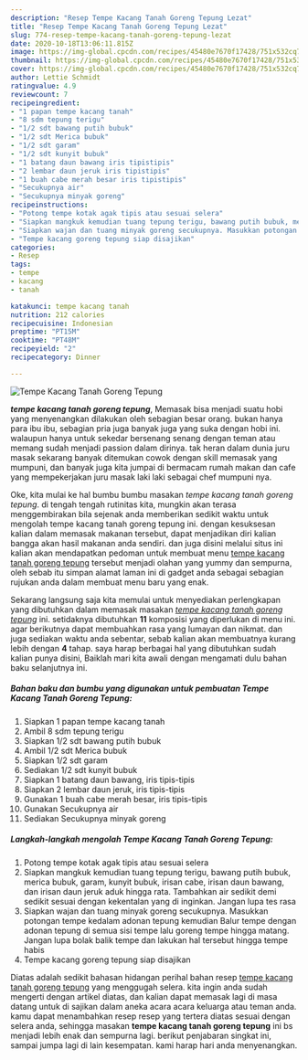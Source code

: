 ```yaml
---
description: "Resep Tempe Kacang Tanah Goreng Tepung Lezat"
title: "Resep Tempe Kacang Tanah Goreng Tepung Lezat"
slug: 774-resep-tempe-kacang-tanah-goreng-tepung-lezat
date: 2020-10-18T13:06:11.815Z
image: https://img-global.cpcdn.com/recipes/45480e7670f17428/751x532cq70/tempe-kacang-tanah-goreng-tepung-foto-resep-utama.jpg
thumbnail: https://img-global.cpcdn.com/recipes/45480e7670f17428/751x532cq70/tempe-kacang-tanah-goreng-tepung-foto-resep-utama.jpg
cover: https://img-global.cpcdn.com/recipes/45480e7670f17428/751x532cq70/tempe-kacang-tanah-goreng-tepung-foto-resep-utama.jpg
author: Lettie Schmidt
ratingvalue: 4.9
reviewcount: 7
recipeingredient:
- "1 papan tempe kacang tanah"
- "8 sdm tepung terigu"
- "1/2 sdt bawang putih bubuk"
- "1/2 sdt Merica bubuk"
- "1/2 sdt garam"
- "1/2 sdt kunyit bubuk"
- "1 batang daun bawang iris tipistipis"
- "2 lembar daun jeruk iris tipistipis"
- "1 buah cabe merah besar iris tipistipis"
- "Secukupnya air"
- "Secukupnya minyak goreng"
recipeinstructions:
- "Potong tempe kotak agak tipis atau sesuai selera"
- "Siapkan mangkuk kemudian tuang tepung terigu, bawang putih bubuk, merica bubuk, garam, kunyit bubuk, irisan cabe, irisan daun bawang, dan irisan daun jeruk aduk hingga rata. Tambahkan air sedikit demi sedikit sesuai dengan kekentalan yang di inginkan. Jangan lupa tes rasa"
- "Siapkan wajan dan tuang minyak goreng secukupnya. Masukkan potongan tempe kedalam adonan tepung kemudian Balur tempe dengan adonan tepung di semua sisi tempe lalu goreng tempe hingga matang. Jangan lupa bolak balik tempe dan lakukan hal tersebut hingga tempe habis"
- "Tempe kacang goreng tepung siap disajikan"
categories:
- Resep
tags:
- tempe
- kacang
- tanah

katakunci: tempe kacang tanah 
nutrition: 212 calories
recipecuisine: Indonesian
preptime: "PT15M"
cooktime: "PT48M"
recipeyield: "2"
recipecategory: Dinner

---
```



![Tempe Kacang Tanah Goreng Tepung](https://img-global.cpcdn.com/recipes/45480e7670f17428/751x532cq70/tempe-kacang-tanah-goreng-tepung-foto-resep-utama.jpg)

<b><i>tempe kacang tanah goreng tepung</i></b>, Memasak bisa menjadi suatu hobi yang menyenangkan dilakukan oleh sebagian besar orang. bukan hanya para ibu ibu, sebagian pria juga banyak juga yang suka dengan hobi ini. walaupun hanya untuk sekedar bersenang senang dengan teman atau memang sudah menjadi passion dalam dirinya. tak heran dalam dunia juru masak sekarang banyak ditemukan cowok dengan skill memasak yang mumpuni, dan banyak juga kita jumpai di bermacam rumah makan dan cafe yang mempekerjakan juru masak laki laki sebagai chef mumpuni nya.



Oke, kita mulai ke hal bumbu bumbu masakan <i>tempe kacang tanah goreng tepung</i>. di tengah tengah rutinitas kita, mungkin akan terasa menggembirakan bila sejenak anda memberikan sedikit waktu untuk mengolah tempe kacang tanah goreng tepung ini. dengan kesuksesan kalian dalam memasak makanan tersebut, dapat menjadikan diri kalian bangga akan hasil makanan anda sendiri. dan juga disini melalui situs ini kalian akan mendapatkan pedoman untuk membuat menu <u>tempe kacang tanah goreng tepung</u> tersebut menjadi olahan yang yummy dan sempurna, oleh sebab itu simpan alamat laman ini di gadget anda sebagai sebagian rujukan anda dalam membuat menu baru yang enak.


Sekarang langsung saja kita memulai untuk menyediakan perlengkapan yang dibutuhkan dalam memasak masakan <u><i>tempe kacang tanah goreng tepung</i></u> ini. setidaknya dibutuhkan <b>11</b> komposisi yang diperlukan di menu ini. agar berikutnya dapat membuahkan rasa yang lumayan dan nikmat. dan juga sediakan waktu anda sebentar, sebab kalian akan membuatnya kurang lebih dengan <b>4</b> tahap. saya harap berbagai hal yang dibutuhkan sudah kalian punya disini, Baiklah mari kita awali dengan mengamati dulu bahan baku selanjutnya ini.

<!--inarticleads1-->

##### Bahan baku dan bumbu yang digunakan untuk pembuatan Tempe Kacang Tanah Goreng Tepung:

1. Siapkan 1 papan tempe kacang tanah
1. Ambil 8 sdm tepung terigu
1. Siapkan 1/2 sdt bawang putih bubuk
1. Ambil 1/2 sdt Merica bubuk
1. Siapkan 1/2 sdt garam
1. Sediakan 1/2 sdt kunyit bubuk
1. Siapkan 1 batang daun bawang, iris tipis-tipis
1. Siapkan 2 lembar daun jeruk, iris tipis-tipis
1. Gunakan 1 buah cabe merah besar, iris tipis-tipis
1. Gunakan Secukupnya air
1. Sediakan Secukupnya minyak goreng




<!--inarticleads2-->

##### Langkah-langkah mengolah Tempe Kacang Tanah Goreng Tepung:

1. Potong tempe kotak agak tipis atau sesuai selera
1. Siapkan mangkuk kemudian tuang tepung terigu, bawang putih bubuk, merica bubuk, garam, kunyit bubuk, irisan cabe, irisan daun bawang, dan irisan daun jeruk aduk hingga rata. Tambahkan air sedikit demi sedikit sesuai dengan kekentalan yang di inginkan. Jangan lupa tes rasa
1. Siapkan wajan dan tuang minyak goreng secukupnya. Masukkan potongan tempe kedalam adonan tepung kemudian Balur tempe dengan adonan tepung di semua sisi tempe lalu goreng tempe hingga matang. Jangan lupa bolak balik tempe dan lakukan hal tersebut hingga tempe habis
1. Tempe kacang goreng tepung siap disajikan




Diatas adalah sedikit bahasan hidangan perihal bahan resep <u>tempe kacang tanah goreng tepung</u> yang menggugah selera. kita ingin anda sudah mengerti dengan artikel diatas, dan kalian dapat memasak lagi di masa datang untuk di sajikan dalam aneka acara acara keluarga atau teman anda. kamu dapat menambahkan resep resep yang tertera diatas sesuai dengan selera anda, sehingga masakan <b>tempe kacang tanah goreng tepung</b> ini bs menjadi lebih enak dan sempurna lagi. berikut penjabaran singkat ini, sampai jumpa lagi di lain kesempatan. kami harap hari anda menyenangkan.
